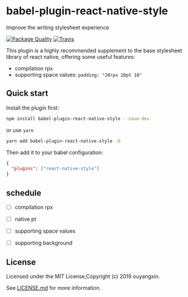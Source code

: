 # babel-plugin-react-native-style

Improve the writing stylesheet experience

[![Package Quality](https://npm.packagequality.com/shield/babel-plugin-react-native-style.svg?style=flat)](https://packagequality.com/#?package=babel-plugin-react-native-style)
[![Travis](https://img.shields.io/travis/taixw2/babel-plugin-react-native-style.svg?style=flat)](https://travis-ci.org/taixw2/babel-plugin-react-native-style)

This plugin is a highly recommended supplement to the base stylesheet library of react native, offering some useful features:

- compilation rpx
- supporting space values: `padding: "20rpx 20pt 10"`

## Quick start

Install the plugin first:

```bash
npm install babel-plugin-react-native-style --save-dev
```

or use `yarn`

```bash
yarn add babel-plugin-react-native-style -D
```

Then add it to your babel configuration:

```json
{
  "plugins": ["react-native-style"]
}
```

## schedule
- [ ] compilation rpx
- [ ] native pt
- [ ] supporting space values
- [ ] supporting background


## License
Licensed under the MIT License,Copyright (c) 2019 ouyangxin.

See [LICENSE.md](./LICENSE) for more information.

